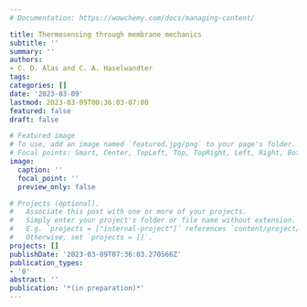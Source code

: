 ```yaml
---
# Documentation: https://wowchemy.com/docs/managing-content/

title: Thermosensing through membrane mechanics
subtitle: ''
summary: ''
authors:
- C. D. Alas and C. A. Haselwandter
tags:
categories: []
date: '2023-03-09'
lastmod: 2023-03-09T00:36:03-07:00
featured: false
draft: false

# Featured image
# To use, add an image named `featured.jpg/png` to your page's folder.
# Focal points: Smart, Center, TopLeft, Top, TopRight, Left, Right, BottomLeft, Bottom, BottomRight.
image:
  caption: ''
  focal_point: ''
  preview_only: false

# Projects (optional).
#   Associate this post with one or more of your projects.
#   Simply enter your project's folder or file name without extension.
#   E.g. `projects = ["internal-project"]` references `content/project/deep-learning/index.md`.
#   Otherwise, set `projects = []`.
projects: []
publishDate: '2023-03-09T07:36:03.270566Z'
publication_types:
- '0'
abstract: ''
publication: '*(in preparation)*'
---
```

